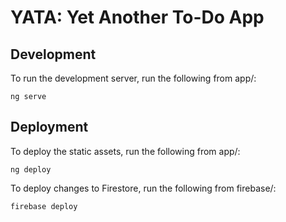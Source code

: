 # YATA: Yet Another To-Do App

## Development

To run the development server, run the following from app/:

```
ng serve
```

## Deployment

To deploy the static assets, run the following from app/:

```
ng deploy
```

To deploy changes to Firestore, run the following from firebase/:

```
firebase deploy
```
